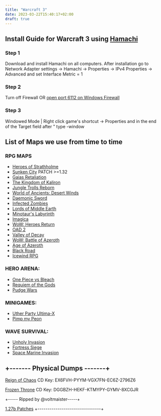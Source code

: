 ```yaml
---
title: "Warcraft 3"
date: 2023-03-22T15:40:17+02:00
draft: true
---
```


## Install Guide for Warcraft 3 using [Hamachi](https://vpn.net)
### Step 1
Download and install Hamachi on all computers. 
After installation go to Network Adapter settings -> Hamachi -> Properties -> IPv4 Properties -> Advanced and set Interface Metric = 1

### Step 2
Turn off Firewall OR [open port 6112 on Windows Firewall](https://docs.google.com/presentation/d/1rfVWfAwsnMvar7o2Njy5ydFIWzmCQoOor3KSPLNLXqw/edit?usp=sharing) 

### Step 3
Windowed Mode | Right click game's shortcut -> Properties and in the end of the Target field after   "   type   -window

## List of Maps we use from time to time

### RPG MAPS
- [Heroes of Strathholme](https://www.epicwar.com/maps/265234/)
- [Sunken City](https://www.hiveworkshop.com/threads/sunken-city-v2-4-9.168086/) PATCH >=1.32
- [Gaias Retaliation](https://www.hiveworkshop.com/threads/gaias-retaliation-orpg-v1-2d-5.144066/)
- [The Kingdom of Kaliron](https://www.hiveworkshop.com/threads/tkok-eastern-kingdom-3-3-0f.146077/)
- [Jungle Trolls Reborn](https://www.hiveworkshop.com/threads/jungle-trolls-reborn.80629/)
- [World of Ancients: Desert Winds](https://www.hiveworkshop.com/threads/world-of-ancients-desert-winds-v0-19.172724/)
- [Daemonic Sword](https://www.hiveworkshop.com/threads/daemonic-sword-orpg.210092/)
- [Infected Zombies](https://www.hiveworkshop.com/threads/infected-zombies-v2-3.252166/)
- [Lords of Middle Earth](https://www.hiveworkshop.com/threads/lords-of-middle-earth3-4.162255/)
- [Minotaur's Labyrinth](https://www.hiveworkshop.com/threads/minotaurs-labyrinth-v1-6.268253/)
- [Imagica](https://www.epicwar.com/maps/249557/)
- [WoW: Heroes Return](https://www.hiveworkshop.com/threads/wow-heroes-return-orpg-1-2-b.250090/)
- [OAD 2](https://www.hiveworkshop.com/threads/oad-2-v1-0-3.213476/)
- [Valley of Decay](https://www.hiveworkshop.com/threads/valley-of-decay-rpg-v1417k.157649/)
- [WoW: Battle of Azeroth](https://www.hiveworkshop.com/threads/wow-battle-of-azeroth-0-7.252468/)
- [Age of Azeroth](https://www.hiveworkshop.com/threads/age-of-azeroth-v1-7.337501/)
- [Black Road](https://www.hiveworkshop.com/threads/the-black-road-v1-39b6.322223/)
- [Icewind RPG](https://www.epicwar.com/maps/328577/)

### HERO ARENA:
- [One Piece vs Bleach](https://maps.w3reforged.com/maps/categories/hero-arena/bleach-vs-one-piece)
- [Requiem of the Gods](https://www.hiveworkshop.com/threads/requiem-of-the-gods-1-71.79976/)
- [Pudge Wars](https://www.epicwar.com/maps/209256/)

### MINIGAMES:
- [Uther Party Ultima-X](https://www.epicwar.com/maps/109209/)
- [Pimp my Peon](https://www.epicwar.com/maps/269985/)

### WAVE SURVIVAL:
- [Unholy Invasion](https://www.hiveworkshop.com/threads/unholy-invasion-v2-2b.93569/)
- [Fortress Siege](https://www.hiveworkshop.com/threads/fortress-siege-1-78b.82927/)
- [Space Marine Invasion](https://www.hiveworkshop.com/threads/space-marine-invasion-final.340114/)



## +------- Physical Dumps -------+
[Reign of Chaos](https://drive.google.com/file/d/15NE1bbT5w39P6CPisHaPfwMt3x8OD0-7/view?usp=sharing)
CD Key: EX6FVH-PYYM-VGX7FN-EC6Z-2796Z6

[Frozen Throne](https://drive.google.com/file/d/1BVKWrJvOHmyD-cSlMM9cXGb1E9dSNyro/view?usp=share_link)
CD Key: DGGBZH-HEKF-KTMYPY-GYMV-8XCGJR

+----- Ripped by @voltmaister-----+

[1.27b Patches](https://drive.google.com/drive/folders/1xXPCtoTKKnxJImK5EniRGhuJwjHMngRK?usp=share_link)
+--------------------------------+


